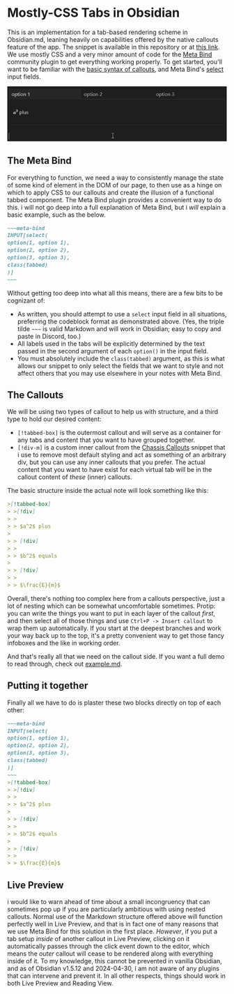 # Mostly-CSS Tabs in Obsidian

This is an implementation for a tab-based rendering scheme in Obsidian.md, leaning heavily on capabilities offered by the native callouts feature of the app. The snippet is available in this repository or at [this link](TabsInObsidian.css). We use mostly CSS and a very minor amount of code for the [Meta Bind](<https://obsidian.md/plugins?id=obsidian-meta-bind-plugin>) community plugin to get everything working properly. To get started, you'll want to be familiar with the [basic syntax of callouts](https://help.obsidian.md/How+to/Use+callouts), and Meta Bind's [select](<https://www.moritzjung.dev/obsidian-meta-bind-plugin-docs/reference/inputfields/select/>) input fields.  

![](TabsInObsidianDemo.gif)

## The Meta Bind

For everything to function, we need a way to consistently manage the state of some kind of element in the DOM of our page, to then use as a hinge on which to apply CSS to our callouts and create the illusion of a functional tabbed component. The Meta Bind plugin provides a convenient way to do this. i will not go deep into a full explanation of Meta Bind, but i *will* explain a basic example, such as the below.

```md
~~~meta-bind
INPUT[select(
option(1, option 1),
option(2, option 2),
option(3, option 3),
class(tabbed)
)]
~~~
```

Without getting too deep into what all this means, there are a few bits to be cognizant of:  

- As written, you should attempt to use a `select` input field in all situations, preferring the codeblock format as demonstrated above. (Yes, the triple tilde `~~~` is valid Markdown and will work in Obsidian; easy to copy and paste in Discord, too.)
- All labels used in the tabs will be explicitly determined by the text passed in the second argument of each `option()` in the input field.
- You must absolutely include the `class(tabbed)` argument, as this is what allows our snippet to only select the fields that we want to style and not affect others that you may use elsewhere in your notes with Meta Bind.

## The Callouts
We will be using two types of callout to help us with structure, and a third type to hold our desired content:

- `[!tabbed-box]` is the outermost callout and will serve as a container for any tabs and content that you want to have grouped together.
- `[!div-m]` is a custom inner callout from the [Chassis Callouts](../ChassisCallouts/chassis_callouts.css) snippet that i use to remove most default styling and act as something of an arbitrary div, but you can use any inner callouts that you prefer. The actual content that you want to have exist for each virtual tab will be in the callout content of *these* (inner) callouts.  

The basic structure inside the actual note will look something like this:  

```md
>[!tabbed-box]
> >[!div]
> >
> > $a^2$ plus
>
> > [!div]
> > 
> > $b^2$ equals
> 
> > [!div]
> > 
> > $\frac{E}{m}$
```

Overall, there's nothing too complex here from a callouts perspective, just a lot of nesting which can be somewhat uncomfortable sometimes. Protip: you can write the things you want to put in each layer of the callout *first*, and then select all of those things and use `Ctrl+P -> Insert callout` to wrap them up automatically. If you start at the deepest branches and work your way back up to the top, it's a pretty convenient way to get those fancy infoboxes and the like in working order.  

And that's really all that we need on the callout side. If you want a full demo to read through, check out [example.md](example.md).  

## Putting it together

Finally all we have to do is plaster these two blocks directly on top of each other:

```md
~~~meta-bind
INPUT[select(
option(1, option 1),
option(2, option 2),
option(3, option 3),
class(tabbed)
)]
~~~
>[!tabbed-box]
> >[!div]
> >
> > $a^2$ plus
>
> > [!div]
> > 
> > $b^2$ equals
> 
> > [!div]
> > 
> > $\frac{E}{m}$
```

## Live Preview

i would like to warn ahead of time about a small incongruency that can sometimes pop up if you are particularly ambitious with using nested callouts. Normal use of the Markdown structure offered above will function perfectly well in Live Preview, and that is in fact one of many reasons that we use Meta Bind for this solution in the first place. *However*, if you put a tab setup *inside* of another callout in Live Preview, clicking on it automatically passes through the click event down to the editor, which means the *outer* callout will cease to be rendered along with everything inside of it. To my knowledge, this cannot be prevented in vanilla Obsidian, and as of Obsidian v1.5.12 and 2024-04-30, i am not aware of any plugins that can intervene and prevent it. In all other respects, things should work in both Live Preview and Reading View.